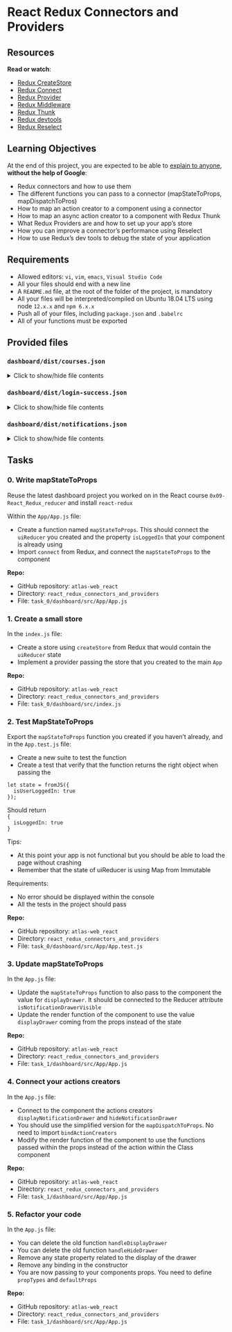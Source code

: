 # React Redux Connectors and Providers

<h2>Resources</h2>

<p><strong>Read or watch</strong>:</p>

<ul>
<li><a href="https://react-redux.js.org/api/connect" title="Redux CreateStore" target="_blank">Redux CreateStore</a></li>
<li><a href="https://react-redux.js.org/api/connect" title="Redux Connect" target="_blank">Redux Connect</a></li>
<li><a href="https://react-redux.js.org/api/provider" title="Redux Provider" target="_blank">Redux Provider</a></li>
<li><a href="https://redux.js.org/tutorials/fundamentals/part-4-store#middleware" title="Redux Middleware" target="_blank">Redux Middleware</a></li>
<li><a href="https://github.com/reduxjs/redux-thunk" title="Redux Thunk" target="_blank">Redux Thunk</a></li>
<li><a href="https://chromewebstore.google.com/detail/redux-devtools/lmhkpmbekcpmknklioeibfkpmmfibljd?hl=en" title="Redux devtools" target="_blank">Redux devtools</a></li>
<li><a href="https://github.com/reduxjs/reselect" title="Redux Reselect" target="_blank">Redux Reselect</a></li>
</ul>

<h2>Learning Objectives</h2>

<p>At the end of this project, you are expected to be able to <a href="/rltoken/_4aXeH1_dZRlF-ZV_d3L4g" title="explain to anyone" target="_blank">explain to anyone</a>, <strong>without the help of Google</strong>:</p>

<ul>
<li>Redux connectors and how to use them</li>
<li>The different functions you can pass to a connector (mapStateToProps, mapDispatchToPros)</li>
<li>How to map an action creator to a component using a connector</li>
<li>How to map an async action creator to a component with Redux Thunk</li>
<li>What Redux Providers are and how to set up your app&rsquo;s store</li>
<li>How you can improve a connector&rsquo;s performance using Reselect</li>
<li>How to use Redux&rsquo;s dev tools to debug the state of your application</li>
</ul>

<h2>Requirements</h2>

<ul>
<li>Allowed editors: <code>vi</code>, <code>vim</code>, <code>emacs</code>, <code>Visual Studio Code</code></li>
<li>All your files should end with a new line</li>
<li>A <code>README.md</code> file, at the root of the folder of the project, is mandatory</li>
<li>All your files will be interpreted/compiled on Ubuntu 18.04 LTS using node <code>12.x.x</code> and <code>npm 6.x.x</code></li>
<li>Push all of your files, including <code>package.json</code> and <code>.babelrc</code></li>
<li>All of your functions must be exported</li>
</ul>

<h2>Provided files</h2>

<h3><code>dashboard/dist/courses.json</code></h3>

<details>
<summary>Click to show/hide file contents</summary>
<pre><code>
[
  {
    "id": "1",
    "name": "ES6",
    "credit": 60
  },
  {
    "id": "2",
    "name": "Webpack",
    "credit": 20
  },
  {
    "id": "3",
    "name": "React",
    "credit": 40
  }
]
</code></pre>
</details>

<h3><code>dashboard/dist/login-success.json</code></h3>

<details>
<summary>Click to show/hide file contents</summary>
<pre><code>
{
  "first_name": "Johann",
  "last_name": "Salva",
  "email": "johann.salva@holberton.nz",
  "profile_picture": "http://placehold.it/32x32"
}
</code></pre>
</details>

<h3><code>dashboard/dist/notifications.json</code></h3>

<details>
<summary>Click to show/hide file contents</summary>
<pre><code>
[
  {
    "id": "5debd76480edafc8af244228",
    "author": {
      "id": "5debd764a7c57c7839d722e9",
      "name": {
        "first": "Poole",
        "last": "Sanders"
      },
      "email": "poole.sanders@holberton.nz",
      "picture": "http://placehold.it/32x32",
      "age": 25
    },
    "context": {
      "guid": "2d8e40be-1c78-4de0-afc9-fcc147afd4d2",
      "isRead": true,
      "type": "urgent",
      "value": "Lorem ipsum dolor sit amet, consectetur adipiscing elit, sed do eiusmod tempor incididunt."
    }
  },
  {
    "id": "5debd764507712e7a1307303",
    "author": {
      "id": "5debd7648ba8641ce0a34ea4",
      "name": {
        "first": "Norton",
        "last": "Grimes"
      },
      "email": "norton.grimes@holberton.nz",
      "picture": "http://placehold.it/32x32",
      "age": 37
    },
    "context": {
      "guid": "cec84b7a-7be4-4af0-b833-f1485433f66e",
      "isRead": false,
      "type": "urgent",
      "value": "ut labore et dolore magna aliqua. Dignissim convallis aenean et tortor at risus viverra adipiscing. Ac tortor dignissim convallis aenean et. "
    }
  },
  {
    "id": "5debd76444dd4dafea89d53b",
    "author": {
      "id": "5debd764a7c57c7839d722e9",
      "name": {
        "first": "Poole",
        "last": "Sanders"
      },
      "email": "poole.sanders@holberton.nz",
      "picture": "http://placehold.it/32x32",
      "age": 25
    },
    "context": {
      "guid": "280913fe-38dd-4abd-8ab6-acdb4105f922",
      "isRead": false,
      "type": "urgent",
      "value": "Non diam phasellus vestibulum lorem sed risus ultricies. Tellus mauris a diam maecenas sed"
    }
  },
  {
    "id": "5debd76485ee4dfd1284f97b",
    "author": {
      "id": "5debd764f07f50822352e252",
      "name": {
        "first": "Roach",
        "last": "Cameron"
      },
      "email": "roach.cameron@holberton.nz",
      "picture": "http://placehold.it/32x32",
      "age": 26
    },
    "context": {
      "guid": "89906f88-a02d-41ee-b214-daa0c54633e3",
      "isRead": true,
      "type": "urgent",
      "value": "Odio pellentesque diam volutpat commodo sed egestas egestas"
    }
  },
  {
    "id": "5debd7644e561e022d66e61a",
    "author": {
      "id": "5debd764e66586653a8a33f3",
      "name": {
        "first": "Christy",
        "last": "Collier"
      },
      "email": "christy.collier@holberton.nz",
      "picture": "http://placehold.it/32x32",
      "age": 27
    },
    "context": {
      "guid": "f8d66cca-63ec-4f19-a422-a3e1c8f05a36",
      "isRead": false,
      "type": "urgent",
      "value": "In hendrerit gravida rutrum quisque non tellus orci. Gravida dictum fusce ut placerat orci nulla pellentesque dignissim enim. Lorem mollis aliquam ut porttitor"
    }
  },
  {
    "id": "5debd7644aaed86c97bf9d5e",
    "author": {
      "id": "5debd764f5017139ce541857",
      "name": {
        "first": "Mason",
        "last": "Douglas"
      },
      "email": "mason.douglas@holberton.nz",
      "picture": "http://placehold.it/32x32",
      "age": 31
    },
    "context": {
      "guid": "de55f849-8fca-4ac7-afbb-41751f09d0c6",
      "isRead": false,
      "type": "default",
      "value": "Cursus metus aliquam eleifend mi in nulla posuere. "
    }
  },
  {
    "id": "5debd76413f0d5e5429c28a0",
    "author": {
      "id": "5debd76456a6a030695e6a70",
      "name": {
        "first": "Marshall",
        "last": "Wynn"
      },
      "email": "marshall.wynn@holberton.nz",
      "picture": "http://placehold.it/32x32",
      "age": 26
    },
    "context": {
      "guid": "8094c267-ab84-47e1-8801-58ddd23f3b2a",
      "isRead": false,
      "type": "default",
      "value": "Quam viverra orci sagittis eu volutpat odio facilisis mauris sit"
    }
  },
  {
    "id": "5debd7642e815cd350407777",
    "author": {
      "id": "5debd764f8452ef92346c772",
      "name": {
        "first": "Cherry",
        "last": "Miles"
      },
      "email": "cherry.miles@holberton.nz",
      "picture": "http://placehold.it/32x32",
      "age": 25
    },
    "context": {
      "guid": "3068c575-d619-40af-bf12-dece1ee18dd3",
      "isRead": true,
      "type": "default",
      "value": "Est ante in nibh mauris cursus mattis molestie a iaculis. Eget lorem dolor sed viverra ipsum nunc aliquet bibendum enim"
    }
  },
  {
    "id": "5debd764c1127bc5a490a4d0",
    "author": {
      "id": "5debd76470dcced4a244fe7f",
      "name": {
        "first": "Sykes",
        "last": "Fulton"
      },
      "email": "sykes.fulton@holberton.nz",
      "picture": "http://placehold.it/32x32",
      "age": 36
    },
    "context": {
      "guid": "efb6c485-00f7-4fdf-97cc-5e12d14d6c41",
      "isRead": false,
      "type": "default",
      "value": "Cursus risus at ultrices mi."
    }
  },
  {
    "id": "5debd7646ef31e0861ec1cab",
    "author": {
      "id": "5debd7645c8d811b8c6a235d",
      "name": {
        "first": "Valentine",
        "last": "Juarez"
      },
      "email": "valentine.juarez@holberton.nz",
      "picture": "http://placehold.it/32x32",
      "age": 25
    },
    "context": {
      "guid": "1d3918d0-67e6-44a4-9031-72d7750234de",
      "isRead": true,
      "type": "default",
      "value": "Velit laoreet id donec ultrices tincidunt arcu non. Aliquet eget sit amet tellus cras adipiscing"
    }
  },
  {
    "id": "5debd764a4f11eabef05a81d",
    "author": {
      "id": "5debd764d0b0e7ed3e45ee6d",
      "name": {
        "first": "Maryann",
        "last": "Larson"
      },
      "email": "maryann.larson@holberton.nz",
      "picture": "http://placehold.it/32x32",
      "age": 32
    },
    "context": {
      "guid": "98fe7af4-8300-461f-a376-c147b2987616",
      "isRead": false,
      "type": "default",
      "value": "Ac placerat vestibulum lectus mauris ultrices eros in cursus. Amet nisl suscipit adipiscing bibendum est ultricies integer. Lorem donec massa sapien faucibus et molestie ac"
    }
  },
  {
    "id": "5debd764af0fdd1fc815ad9b",
    "author": {
      "id": "5debd764fb6db3a5c21ce617",
      "name": {
        "first": "Naomi",
        "last": "Hayes"
      },
      "email": "naomi.hayes@holberton.nz",
      "picture": "http://placehold.it/32x32",
      "age": 30
    },
    "context": {
      "guid": "cd1a09cf-ad6e-4478-9662-18a292807e2e",
      "isRead": false,
      "type": "urgent",
      "value": "Nulla malesuada pellentesque elit eget gravida cum sociis"
    }
  },
  {
    "id": "5debd76468cb5b277fd125f4",
    "author": {
      "id": "5debd764f7234e1d44828515",
      "name": {
        "first": "Knowles",
        "last": "Vazquez"
      },
      "email": "knowles.vazquez@holberton.nz",
      "picture": "http://placehold.it/32x32",
      "age": 28
    },
    "context": {
      "guid": "0f446b01-37c3-4884-9dc6-316f23b7711b",
      "isRead": false,
      "type": "urgent",
      "value": "Elit eget gravida cum sociis natoque penatibus et. Congue mauris rhoncus aenean vel"
    }
  },
  {
    "id": "5debd764de9fa684468cdc0b",
    "author": {
      "id": "5debd764ec7c8d21449be7d7",
      "name": {
        "first": "Greta",
        "last": "Benjamin"
      },
      "email": "greta.benjamin@holberton.nz",
      "picture": "http://placehold.it/32x32",
      "age": 23
    },
    "context": {
      "guid": "4cc5bc3a-98fe-4392-b97d-6a41da1d944b",
      "isRead": false,
      "type": "default",
      "value": "Leo vel fringilla est ullamcorper. Volutpat consequat mauris nunc congue"
    }
  }
]
</code></pre>
</details>

  </div>
</div>

<h2 class="gap">Tasks</h2>
    <div data-role="task21694" data-position="1" id="task-num-0">
      <div class="panel panel-default task-card " id="task-21694">

<span id="user_id" data-id="6138"></span>

  <div class="panel-heading panel-heading-actions">
    <h3 class="panel-title">
      0. Write mapStateToProps
    </h3>
  </div>

  <div class="panel-body">
    <span id="user_id" data-id="6138"></span>
    <!-- Progress vs Score -->
    <!-- Task Body -->
    <p>Reuse the latest dashboard project you worked on in the React course <code>0x09-React_Redux_reducer</code> and install <code>react-redux</code></p>

<p>Within the <code>App/App.js</code> file:</p>

<ul>
<li>Create a function named <code>mapStateToProps</code>. This should connect the <code>uiReducer</code> you created and the property <code>isLoggedIn</code> that your component is already using</li>
<li>Import <code>connect</code> from Redux, and connect the <code>mapStateToProps</code> to the component</li>
</ul>

  </div>

  <div class="list-group">
    <!-- Task URLs -->

   <!-- Technical information -->
   <div class="list-group-item">
        <p><strong>Repo:</strong></p>
        <ul>
          <li>GitHub repository: <code>atlas-web_react</code></li>
            <li>Directory: <code>react_redux_connectors_and_providers</code></li>
            <li>File: <code>task_0/dashboard/src/App/App.js</code></li>
        </ul>
      </div>

   <!-- Self-paced manual review -->
  </div>

<div class="panel-heading panel-heading-actions">
    <h3 class="panel-title">
      1. Create a small store
    </h3>
  </div>

  <div class="panel-body">
    <span id="user_id" data-id="6138"></span>
    <!-- Progress vs Score -->
    <!-- Task Body -->
    <p>In the <code>index.js</code> file:</p>

<ul>
<li>Create a store using <code>createStore</code> from Redux that would contain the <code>uiReducer</code> state</li>
<li>Implement a provider passing the store that you created to the main <code>App</code></li>
</ul>

  </div>

  <div class="list-group">
    <!-- Task URLs -->
   <!-- Technical information -->
     <div class="list-group-item">
        <p><strong>Repo:</strong></p>
        <ul>
          <li>GitHub repository: <code>atlas-web_react</code></li>
            <li>Directory: <code>react_redux_connectors_and_providers</code></li>
            <li>File: <code>task_0/dashboard/src/index.js</code></li>
        </ul>
      </div>
    <!-- Self-paced manual review -->
  </div>

<div class="panel-heading panel-heading-actions">
    <h3 class="panel-title">
      2. Test MapStateToProps
    </h3>
  </div>

  <div class="panel-body">
    <span id="user_id" data-id="6138"></span>
    <!-- Progress vs Score -->
    <!-- Task Body -->
    <p>Export the <code>mapStateToProps</code> function you created if you haven&rsquo;t already, and in the <code>App.test.js</code> file:</p>

<ul>
<li>Create a new suite to test the function</li>
<li>Create a test that verify that the function returns the right object when passing the </li>
</ul>

<pre><code>let state = fromJS({
  isUserLoggedIn: true
});
</code></pre>

<p>Should return
<code>
{
  isLoggedIn: true
}
</code></p>

<p>Tips:</p>

<ul>
<li>At this point your app is not functional but you should be able to load the page without crashing</li>
<li>Remember that the state of uiReducer is using Map from Immutable</li>
</ul>

<p>Requirements:</p>

<ul>
<li>No error should be displayed within the console</li>
<li>All the tests in the project should pass</li>
</ul>

  </div>

  <div class="list-group">
    <!-- Task URLs -->
    <!-- Technical information -->
      <div class="list-group-item">
        <p><strong>Repo:</strong></p>
        <ul>
          <li>GitHub repository: <code>atlas-web_react</code></li>
            <li>Directory: <code>react_redux_connectors_and_providers</code></li>
            <li>File: <code>task_0/dashboard/src/App/App.test.js</code></li>
        </ul>
      </div>
    <!-- Self-paced manual review -->
  </div>

 <div class="panel-heading panel-heading-actions">
    <h3 class="panel-title">
      3. Update mapStateToProps
    </h3>
  </div>

  <div class="panel-body">
    <span id="user_id" data-id="6138"></span>

<!-- Progress vs Score -->
   <!-- Task Body -->
  <p>In the <code>App.js</code> file:</p>

<ul>
<li>Update the <code>mapStateToProps</code> function to also pass to the component the value for <code>displayDrawer</code>. It should be connected to the Reducer attribute <code>isNotificationDrawerVisible</code></li>
<li>Update the render function of the component to use the value <code>displayDrawer</code> coming from the props instead of the state</li>
</ul>

  </div>

  <div class="list-group">
    <!-- Task URLs -->
    <!-- Technical information -->
      <div class="list-group-item">
        <p><strong>Repo:</strong></p>
        <ul>
          <li>GitHub repository: <code>atlas-web_react</code></li>
            <li>Directory: <code>react_redux_connectors_and_providers</code></li>
            <li>File: <code>task_1/dashboard/src/App/App.js</code></li>
        </ul>
      </div>
    <!-- Self-paced manual review -->
  </div>

 <div class="panel-heading panel-heading-actions">
    <h3 class="panel-title">
      4. Connect your actions creators
    </h3>
  </div>

  <div class="panel-body">
    <span id="user_id" data-id="6138"></span>
    <!-- Progress vs Score -->
    <!-- Task Body -->
    <p>In the <code>App.js</code> file:</p>

<ul>
<li>Connect to the component the actions creators <code>displayNotificationDrawer</code> and <code>hideNotificationDrawer</code></li>
<li>You should use the simplified version for the <code>mapDispatchToProps</code>. No need to import <code>bindActionCreators</code></li>
<li>Modify the render function of the component to use the functions passed within the props instead of the action within the Class component</li>
</ul>

  </div>

  <div class="list-group">
    <!-- Task URLs -->
    <!-- Technical information -->
      <div class="list-group-item">
        <p><strong>Repo:</strong></p>
        <ul>
          <li>GitHub repository: <code>atlas-web_react</code></li>
            <li>Directory: <code>react_redux_connectors_and_providers</code></li>
            <li>File: <code>task_1/dashboard/src/App/App.js</code></li>
        </ul>
      </div>
    <!-- Self-paced manual review -->
  </div>

 <div class="panel-heading panel-heading-actions">
    <h3 class="panel-title">
      5. Refactor your code
    </h3>
  </div>

  <div class="panel-body">
    <span id="user_id" data-id="6138"></span>
    <!-- Progress vs Score -->
    <!-- Task Body -->
    <p>In the <code>App.js</code> file:</p>

<ul>
<li>You can delete the old function <code>handleDisplayDrawer</code></li>
<li>You can delete the old function <code>handleHideDrawer</code></li>
<li>Remove any state property related to the display of the drawer</li>
<li>Remove any binding in the constructor</li>
<li>You are now passing to your components props. You need to define <code>propTypes</code> and <code>defaultProps</code></li>
</ul>

  </div>

  <div class="list-group">
    <!-- Task URLs -->
    <!-- Technical information -->
      <div class="list-group-item">
        <p><strong>Repo:</strong></p>
        <ul>
          <li>GitHub repository: <code>atlas-web_react</code></li>
            <li>Directory: <code>react_redux_connectors_and_providers</code></li>
            <li>File: <code>task_1/dashboard/src/App/App.js</code></li>
        </ul>
      </div>
    <!-- Self-paced manual review -->
  </div>
